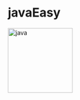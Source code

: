 # javaEasy
<img src="https://www.vectorlogo.zone/logos/java/java-icon.svg" alt="java" width="150" height="150"/>  
